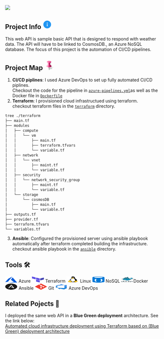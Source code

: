 <img src="https://raw.githubusercontent.com/Sufi-Dev/weatherapi/Sufi-Dev-Test/weatherapi.png" >

## Project Info <img src="https://raw.githubusercontent.com/Sufi-Dev/Sufi-Dev/main/icons/info.gif" width="30" height="30">
This web API is sample basic API that is designed to respond with weather data.
The API will have to be linked to CosmosDB., an Azure NoSQL database. The focus of this project is the automation of CI/CD pipelines.

## Project Map <img src="https://raw.githubusercontent.com/Sufi-Dev/Sufi-Dev/main/icons/map.png" width="30" height="30">
1) **CI/CD piplines**: I used Azure DevOps to set up fully automated CI/CD piplines.<br>
   Checkout the code for the pipeline in [`azure-pipelines.yml`](https://github.com/Sufi-Dev/.NET-API-CI-CD-Workflow/blob/main/Continous%20Integration/azure-pipelines.yml)as well as the Docker file in [`Dockerfile`](https://github.com/Sufi-Dev/.NET-API-CI-CD-Workflow/blob/main/Continous%20Integration/Dockerfile)<br>
2) **Terraform**: I provisioned cloud infrastructued using terraform.<br>
checkout terraform files in the [`terraform`](https://github.com/Sufi-Dev/weatherapi/tree/main/terraform) directory.
```
tree ./terraform 
├── main.tf
├── modules
│   ├── compute
│   │   └── vm
│   │       ├── main.tf
│   │       ├── terraform.tfvars
│   │       └── variable.tf
│   ├── network
│   │   └── vnet
│   │       ├── maint.tf
│   │       └── variable.tf
│   ├── security
│   │   └── network_security_group
│   │       ├── maint.tf
│   │       └── variable.tf
│   └── storage
│       └── cosmosDB
│           ├── main.tf
│           └── variable.tf
├── outputs.tf
├── provider.tf
├── terraform.tfvars
└── variables.tf
```
3) **Ansible**: Configured the provisioned server using ansible playbook automatically after terraform completed building the infrastructure.
checkout ansible playbook in the [`ansible`](https://github.com/Sufi-Dev/weatherapi/tree/main/ansible) directory.

## Tools 🛠
<img src="https://raw.githubusercontent.com/Sufi-Dev/Sufi-Dev/main/icons/azure.svg" alt="azure" width="40" height="20"/> Azure
<img src="https://raw.githubusercontent.com/Sufi-Dev/Sufi-Dev/main/icons/terraform.svg" alt="azure" width="40" height="20"/> Terraform
<img src="https://raw.githubusercontent.com/Sufi-Dev/Sufi-Dev/main/icons/linux.svg" alt="linux" width="40" height="20"/> Linux 
<img src="https://raw.githubusercontent.com/Sufi-Dev/Sufi-Dev/main/icons/nosql.svg" alt="azure" width="40" height="20"/> NoSQL
<img src="https://raw.githubusercontent.com/devicons/devicon/master/icons/docker/docker-original-wordmark.svg" alt="docker" width="40" height="20"/>Docker
<img src="https://raw.githubusercontent.com/Sufi-Dev/Sufi-Dev/main/icons/ansible.svg" width="40" height="20" /> Ansible
<img src="https://raw.githubusercontent.com/Sufi-Dev/Sufi-Dev/main/icons/git.svg" width="40" height="20" /> Git
<img src="https://raw.githubusercontent.com/Sufi-Dev/Sufi-Dev/main/icons/AzureDevOps.svg" width="40" height="20" /> Azure DevOps 

## Related Pojects 🔗
I deployed the same web API in a **Blue Green deployment** architecture. See the link below:<br>
[Automated cloud infrastructure deployment using Terraform based on (Blue Green) deployment architecture](https://github.com/Sufi-Dev/Blue-Green-Deployment)




